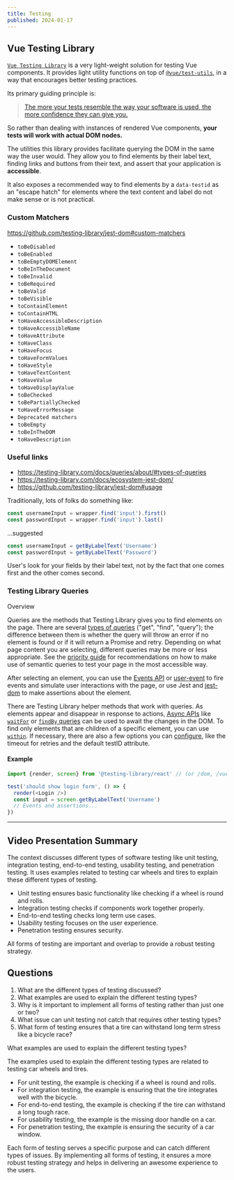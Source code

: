 ```yaml
---
title: Testing
published: 2024-01-17
---
```


## Vue Testing Library

[`Vue Testing Library`](https://testing-library.com/docs/vue-testing-library/intro/) is a very light-weight solution for testing Vue components. It provides light utility functions on top of [`@vue/test-utils`](https://v1.test-utils.vuejs.org/), in a way that encourages better testing practices.

Its primary guiding principle is:

> [The more your tests resemble the way your software is used, the more confidence they can give you.](https://testing-library.com/docs/guiding-principles)

<!--
> [The less your tests resemble the way your software is used, the less confidence they can give you.](https://twitter.com/kentcdodds/status/977018512689455106)
-->

So rather than dealing with instances of rendered Vue components, **your tests will work with actual DOM nodes.**

The utilities this library provides facilitate querying the DOM in the same way the user would. They allow you to find elements by their label text, finding links and buttons from their text, and assert that your application is **accessible**.

It also exposes a recommended way to find elements by a `data-testid` as an "escape hatch" for elements where the text content and label do not make sense or is not practical.

### Custom Matchers

https://github.com/testing-library/jest-dom#custom-matchers

- `toBeDisabled`
- `toBeEnabled`
- `toBeEmptyDOMElement`
- `toBeInTheDocument`
- `toBeInvalid`
- `toBeRequired`
- `toBeValid`
- `toBeVisible`
- `toContainElement`
- `toContainHTML`
- `toHaveAccessibleDescription`
- `toHaveAccessibleName`
- `toHaveAttribute`
- `toHaveClass`
- `toHaveFocus`
- `toHaveFormValues`
- `toHaveStyle`
- `toHaveTextContent`
- `toHaveValue`
- `toHaveDisplayValue`
- `toBeChecked`
- `toBePartiallyChecked`
- `toHaveErrorMessage`
- `Deprecated matchers`
- `toBeEmpty`
- `toBeInTheDOM`
- `toHaveDescription`

### Useful links

- https://testing-library.com/docs/queries/about/#types-of-queries
- https://testing-library.com/docs/ecosystem-jest-dom/
- https://github.com/testing-library/jest-dom#usage

[queries]: https://testing-library.com/docs/queries/about/#types-of-queries 'Types of Queries'
[jest-dom]: https://testing-library.com/docs/ecosystem-jest-dom/ 'Custom jest matchers to test the state of the DOM'

Traditionally, lots of folks do something like:

```ts
const usernameInput = wrapper.find('input').first()
const passwordInput = wrapper.find('input').last()
```

...suggested

```ts
const usernameInput = getByLabelText('Username')
const passwordInput = getByLabelText('Password')
```

User's look for your fields by their label text, not by the fact that one comes first and the other comes second.

### Testing Library Queries

Overview

Queries are the methods that Testing Library gives you to find elements on the page. There are several [types of queries](https://testing-library.com/docs/queries/about/#types-of-queries) ("get", "find", "query"); the difference between them is whether the query will throw an error if no element is found or if it will return a Promise and retry. Depending on what page content you are selecting, different queries may be more or less appropriate. See the [priority guide](https://testing-library.com/docs/queries/about/#priority) for recommendations on how to make use of semantic queries to test your page in the most accessible way.

After selecting an element, you can use the [Events API](https://testing-library.com/docs/dom-testing-library/api-events) or [user-event](https://testing-library.com/docs/user-event/intro) to fire events and simulate user interactions with the page, or use Jest and [jest-dom](https://testing-library.com/docs/ecosystem-jest-dom) to make assertions about the element.

There are Testing Library helper methods that work with queries. As elements appear and disappear in response to actions, [Async APIs](https://testing-library.com/docs/dom-testing-library/api-async) like [`waitFor`](https://testing-library.com/docs/dom-testing-library/api-async#waitfor) or [`findBy` queries](https://testing-library.com/docs/dom-testing-library/api-async#findby-queries) can be used to await the changes in the DOM. To find only elements that are children of a specific element, you can use [`within`](https://testing-library.com/docs/dom-testing-library/api-within). If necessary, there are also a few options you can [configure](https://testing-library.com/docs/dom-testing-library/api-configuration), like the timeout for retries and the default testID attribute.

#### Example

```ts
import {render, screen} from '@testing-library/react' // (or /dom, /vue, ...)

test('should show login form', () => {
  render(<Login />)
  const input = screen.getByLabelText('Username')
  // Events and assertions...
})
```

---

## Video Presentation Summary

The context discusses different types of software testing like unit testing, integration testing, end-to-end testing, usability testing, and penetration testing. It uses examples related to testing car wheels and tires to explain these different types of testing.

- Unit testing ensures basic functionality like checking if a wheel is round and rolls.
- Integration testing checks if components work together properly.
- End-to-end testing checks long term use cases.
- Usability testing focuses on the user experience.
- Penetration testing ensures security.

All forms of testing are important and overlap to provide a robust testing strategy.

## Questions

1. What are the different types of testing discussed?
2. What examples are used to explain the different testing types?
3. Why is it important to implement all forms of testing rather than just one or two?
4. What issue can unit testing not catch that requires other testing types?
5. What form of testing ensures that a tire can withstand long term stress like a bicycle race?

What examples are used to explain the different testing types?

The examples used to explain the different testing types are related to testing car wheels and tires.

- For unit testing, the example is checking if a wheel is round and rolls.
- For integration testing, the example is ensuring that the tire integrates well with the bicycle.
- For end-to-end testing, the example is checking if the tire can withstand a long tough race.
- For usability testing, the example is the missing door handle on a car.
- For penetration testing, the example is ensuring the security of a car window.

Each form of testing serves a specific purpose and can catch different types of issues. By implementing all forms of testing, it ensures a more robust testing strategy and helps in delivering an awesome experience to the users.
